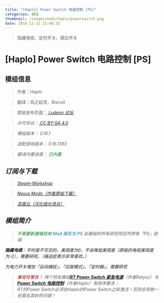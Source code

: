 ```yaml
---
title: "[Haplo] Power Switch 电路控制 [PS]"
categories: 模组
thumbnail: /images/mods/haplo/powerswitch.png
date: 2016-12-31 23:40:32
---
```


> 隐藏电缆、定时开关、感应开关

<!--more-->

# [Haplo] Power Switch 电路控制 [PS]

## 模组信息

> 作者：Haplo

> 翻译：风之起灵、Biscuit

> 原始发布页面：<a href="https://ludeon.com/forums/index.php?topic=2890.0"><i class="fa fa-link" aria-hidden="true" /> Ludeon 论坛</a>

> 许可协议：<a href="https://creativecommons.org/licenses/by-sa/4.0/" ><i class="fa fa-balance-scale" aria-hidden="true" /> CC BY-SA 4.0</a>

> 模组版本：<i class="fa fa-puzzle-piece" aria-hidden="true"> 0.16.1</i>

> 适配游戏版本：<i class="fa fa-tag" aria-hidden="true"> 0.16.1393</i>

> 翻译内置进度：<i class="fa fa-check-circle" aria-hidden="true" title="翻译已内置于原作者的模组，可直接从Steam创意工坊订阅" style="color:#097c25"> 已内置</i>

## 订阅与下载

> <a href="http://steamcommunity.com/sharedfiles/filedetails/?id=717632155"><i class="fa fa-steam-square" aria-hidden="true" /> Steam-Workshop</a>

> <a href="http://www.nexusmods.com/rimworld/mods/21/?"><i class="fa fa-cloud-download" aria-hidden="true" /> Nexus Mods（作者原始下载）</a>

> <a href="http://pan.baidu.com/s/1i4LE6gt"><i class="fa fa-paw" aria-hidden="true" /> 百度云（汉化组分流点）</a>

## 模组简介

> <i class="fa fa-check-circle" aria-hidden="true" style="color:#097c25"> 不需要新建殖民地</i>
> <i class="fa fa-pencil" aria-hidden="true" style="color:#0075a9"> Mod 缩写为 PS</i>
此模组的所有研究项目均带有「PS」前缀

**隐藏电缆**：平时是不可见的，美观度为0，不会降低美观度（原版的电缆美观度为-2），需要研究。（强迫症表示非常喜欢。）

为电力开关增加「运动捕捉」、「应敌模式」、「定时器」，需要研究

> <i class="fa fa-exclamation-triangle" aria-hidden="true" style="color:#a40000"> 兼容性警告！</i>
两个同名模组[**RT Power Switch 紧急电源**](../ratysz-rt-mods/)（作者Ratysz）与[**Power Switch 电路控制**](../haplo-power-switch/)（作者Haplo）有排序要求：  
RT的Power Switch必须在Haplo的Power Switch之前激活！否则会导致一些莫名其妙的问题！